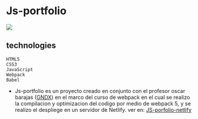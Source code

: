# Js-portfolio

![](https://github.com/Eduardbarrios/js-portfolio-webpack-curse/blob/main/src/assets/images/github.png?raw=true)

## technologies
	HTML5
	CSS3
	JavaScript
	Webpack
	Babel
*	Js-portfolio es un proyecto creado en conjunto con el profesor oscar barajas ([GNDX](https://github.com/gndx "GNDX")) en el marco del curso de webpack en el cual se realizo la compilacion y optimizacion del codigo por medio de webpack 5, y se realizo el despliege en un servidor de Netlify. 
ver en:
[JS-porfolio-netlify](http://https://main--prismatic-moxie-8ee700.netlify.app/ "JS-porfolio-netlify")
